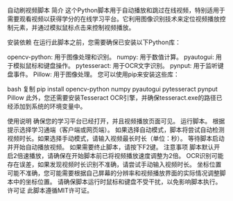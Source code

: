 
自动刷视频脚本
简介
这个Python脚本用于自动播放和跳过在线视频，特别适用于需要观看视频以获得学分的在线学习平台。它利用图像识别技术来定位视频播放控制元素，并通过模拟鼠标点击来控制视频播放。

安装依赖
在运行此脚本之前，您需要确保已安装以下Python库：

opencv-python: 用于图像处理和识别。
numpy: 用于数值计算。
pyautogui: 用于模拟鼠标和键盘操作。
pytesseract: 用于OCR文字识别。
pynput: 用于监听键盘事件。
Pillow: 用于图像处理。
您可以使用pip来安装这些库：

bash
复制
pip install opencv-python numpy pyautogui pytesseract pynput Pillow
此外，您还需要安装Tesseract OCR引擎，并确保tesseract.exe的路径已经添加到系统的环境变量中。

使用说明
确保您的学习平台已经打开，并且视频播放页面可见。
运行脚本。
根据提示选择学习通端（客户端或网页端）。
如果选择自动模式，脚本将尝试自动检测视频时长。如果选择手动模式，请输入视频最长时长（单位：秒）。
等待脚本启动并开始自动播放视频。
如果需要终止脚本，请按下F2键。
注意事项
脚本默认开启2倍速播放，请确保在开始脚本前已将视频播放速度调整为2倍。
OCR识别可能存在误差，如果发现视频时长识别不准确，请尝试手动输入视频时长。
坐标位置可能不准确，您可能需要根据自己屏幕的分辨率和视频播放界面的实际情况调整脚本中的坐标位置。
请确保脚本运行时鼠标和键盘不受干扰，以免影响脚本执行。
许可证
此脚本遵循MIT许可证。
